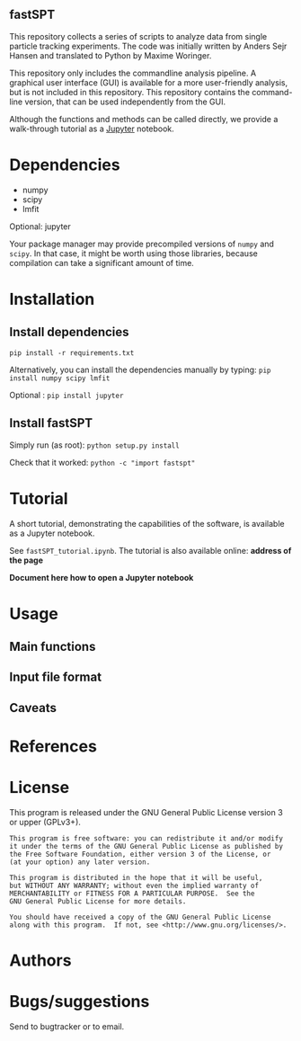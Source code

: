 fastSPT
-------

This repository collects a series of scripts to analyze data from single particle tracking experiments. The code was initially written by Anders Sejr Hansen and translated to Python by Maxime Woringer.

This repository only includes the commandline analysis pipeline. A graphical user interface (GUI) is available for a more user-friendly analysis, but is not included in this repository. This repository contains the command-line version, that can be used independently from the GUI.

Although the functions and methods can be called directly, we provide a walk-through tutorial as a [Jupyter](http://jupyter.org) notebook. 

# Dependencies

- numpy
- scipy
- lmfit

Optional: jupyter

Your package manager may provide precompiled versions of `numpy` and `scipy`. In that case, it might be worth using those libraries, because compilation can take a significant amount of time.

# Installation

## Install dependencies
`pip install -r requirements.txt`

Alternatively, you can install the dependencies manually by typing:
`pip install numpy scipy lmfit`

Optional : `pip install jupyter`

## Install fastSPT

Simply run (as root): `python setup.py install`

Check that it worked: `python -c "import fastspt"`


# Tutorial
A short tutorial, demonstrating the capabilities of the software, is available as a Jupyter notebook. 

See `fastSPT_tutorial.ipynb`. The tutorial is also available online: **address of the page**

**Document here how to open a Jupyter notebook**

# Usage
## Main functions
## Input file format
## Caveats

# References

# License
This program is released under the GNU General Public License version 3 or upper (GPLv3+).


    This program is free software: you can redistribute it and/or modify
    it under the terms of the GNU General Public License as published by
    the Free Software Foundation, either version 3 of the License, or
    (at your option) any later version.

    This program is distributed in the hope that it will be useful,
    but WITHOUT ANY WARRANTY; without even the implied warranty of
    MERCHANTABILITY or FITNESS FOR A PARTICULAR PURPOSE.  See the
    GNU General Public License for more details.

    You should have received a copy of the GNU General Public License
    along with this program.  If not, see <http://www.gnu.org/licenses/>.



# Authors

# Bugs/suggestions
Send to bugtracker or to email.
